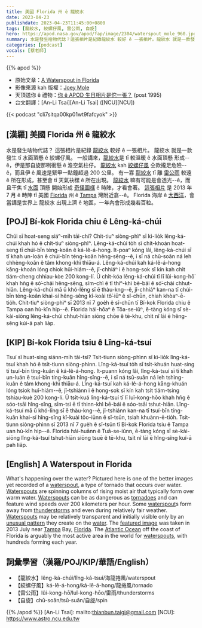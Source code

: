 ```yaml
---
title: 美國 Florida 州 ê 龍絞水
date: 2023-04-23
publishdate: 2023-04-23T11:45:00+0800
tags: [龍絞水, 絞螺仔風, 雷公雨, 自旋]
hero: https://apod.nasa.gov/apod/fap/image/2304/waterspout_mole_960.jpg
summary: 水是發生啥物代誌？這張相片是紀錄龍絞水 較好 ê 一張相片。龍絞水 就是一款發生 tī 水頂懸 ê 絞螺仔風。
categories: [podcast]
vocals: [蔡老師]
---
```


{{% apod %}}

- 原始文章：[A Waterspout in Florida](https://apod.nasa.gov/apod/ap230423.html)
- 影像來源 kah 版權：[Joey Mole](https://www.instagram.com/molethejoe/)
- 天頂送你 ê 禮物：[你 ê APOD 生日相片是佗一張？](https://apod.nasa.gov/apod/calendar/allyears.html) (post 1995)
- 台文翻譯：[An-Li Tsai][An-Li Tsai] ([NCU][NCU])

{{< podcast "cli7sitqa00kp01wt9fafcyok" >}}

## [漢羅] 美國 Florida 州 ê 龍絞水
水是發生啥物代誌？
這張相片是紀錄 [龍絞水][waterspout 1] 較好 ê 一張相片。
龍絞水 就是一款發生 tī 水面頂懸 ê 絞螺仔風。
一般講來，[龍絞水][Waterspouts 1]是 tī 較溫暖 ê 水面頂懸 形成--ê，伊是那自旋那咧衝懸 ê 澹空氣柱仔。
[龍絞水][Waterspouts 2] kah [絞螺仔風][tornadoes] 仝款攏足危險--ê，而且伊 ê 風速是緊甲一點鐘超過 200 公里。
有一寡 [龍絞水][waterspout 2] tī 離 [雷公雨][thunderstorms] 較遠 ê 所在形成，甚至會 tī 天氣袂䆀 ê 所在出現。
[龍絞水][Waterspouts 3] 嘛有可能是會透光--ê，而且干焦 tī [水面][water] 頂懸 開始形成 [奇怪圖樣][unusual pattern] ê 時陣，才看會著。
[這張相片][featured image] 是 2013 年 7 月 ê 時陣 tī 美國 [Florida][Florida] 州 ê [Tampa][Tampa] 灣附近翕--ê。
Florida 海岸 ê [大西洋][Atlantic Ocean]，會當講是世界上 龍絞水 出現上濟 ê 地區，一年內會形成幾若百粒。

## [POJ] Bí-kok Florida chiu ê Lêng-ká-chúi
Chúi sī hoat-seng siáⁿ-mi̍h tāi-chì?
Chit-tiuⁿ siòng-phìⁿ sī kì-lio̍k lêng-ká-chúi khah hó ê chi̍t-tiuⁿ siòng-phìⁿ.
Lêng-ká-chúi to̍h sī chi̍t-khoán hoat-seng tī chúi-bīn téng-koân ê ká-lê-á-hong.
It-poaⁿ kóng lâi, lêng-ká-chúi sī tī khah un-loán ê chúi-bīn téng-koân hêng-sêng--ê, i sī ná chū-soân ná leh chhèng-koân ê tâm khong-khì thiāu-á.
Lêng-ká-chúi kah ká-lê-á-hong kāng-khoán lóng chiok hûi-hiám--ê, jî-chhiáⁿ i ê hong-sok sī kín kah chi̍t tiám-cheng chhiau-kòe 200 kong-lí.
Ū chi̍t-kóa lêng-ká-chúi tī lī lûi-kong-hō͘ khah hn̄g ê só͘-chāi hêng-sêng, sīm-chì ē tī thiⁿ-khì bē-bái ê só͘-chāi chhut-hiān.
Lêng-ká-chúi mā ū khó-lêng sī ē thàu-kng--ê, jî-chhiáⁿ kan-na tī chúi-bīn téng-koân khai-sí hêng-sêng kî-koài tô͘-iūⁿ ê sî-chūn, chiah khòaⁿ-ē-tio̍h.
Chit-tiuⁿ siòng-phìⁿ sī 2013 nî 7 goe̍h ê sî-chūn tī Bí-kok Florida chiu ê Tampa oan hù-kīn hip--ê.
Florida hái-hōaⁿ ê Tōa-se-iûⁿ, ē-tàng kóng sī sè-kài-siōng lêng-ká-chúi chhut-hiān siōng chōe ê tē-khu, chi̍t nî lāi ē hêng-sêng kúi-ā pah lia̍p.

## [KIP] Bí-kok Florida tsiu ê Lîng-ká-tsuí
Tsuí sī huat-sing siánn-mi̍h tāi-tsì?
Tsit-tiunn siòng-phìnn sī kì-lio̍k lîng-ká-tsuí khah hó ê tsi̍t-tiunn siòng-phìnn.
Lîng-ká-tsuí to̍h sī tsi̍t-khuán huat-sing tī tsuí-bīn tíng-kuân ê ká-lê-á-hong.
It-puann kóng lâi, lîng-ká-tsuí sī tī khah un-luán ê tsuí-bīn tíng-kuân hîng-sîng--ê, i sī ná tsū-suân ná leh tshìng-kuân ê tâm khong-khì thiāu-á.
Lîng-ká-tsuí kah ká-lê-á-hong kāng-khuán lóng tsiok huî-hiám--ê, jî-tshiánn i ê hong-sok sī kín kah tsi̍t tiám-tsing tshiau-kuè 200 kong-lí.
Ū tsi̍t-kuá lîng-ká-tsuí tī lī luî-kong-hōo khah hn̄g ê sóo-tsāi hîng-sîng, sīm-tsì ē tī thinn-khì bē-bái ê sóo-tsāi tshut-hiān.
Lîng-ká-tsuí mā ū khó-lîng sī ē thàu-kng--ê, jî-tshiánn kan-na tī tsuí-bīn tíng-kuân khai-sí hîng-sîng kî-kuài tôo-iūnn ê sî-tsūn, tsiah khuànn-ē-tio̍h.
Tsit-tiunn siòng-phìnn sī 2013 nî 7 gue̍h ê sî-tsūn tī Bí-kok Florida tsiu ê Tampa uan hù-kīn hip--ê.
Florida hái-huānn ê Tuā-se-iûnn, ē-tàng kóng sī sè-kài-siōng lîng-ká-tsuí tshut-hiān siōng tsuē ê tē-khu, tsi̍t nî lāi ē hîng-sîng kuí-ā pah lia̍p.

## [English] A Waterspout in Florida
What's happening over the water?
Pictured here is one of the better images yet recorded of a [waterspout][waterspout 1], a type of tornado that occurs over water.
[Waterspouts][Waterspouts 1] are spinning columns of rising moist air that typically form over warm water.
[Waterspouts][Waterspouts 2] can be as dangerous as [tornadoes][tornadoes] and can feature wind speeds over 200 kilometers per hour.
Some [waterspout][waterspout 2]s form away from [thunderstorms][thunderstorms] and even during relatively fair weather.
[Waterspouts][Waterspouts 3] may be relatively transparent and initially visible only by an [unusual pattern][unusual pattern] they create on the [water][water].
The [featured image][featured image] was taken in 2013 July near [Tampa][Tampa] Bay, [Florida][Florida].
The [Atlantic Ocean][Atlantic Ocean] off the coast of Florida is arguably the most active area in the world for [waterspouts][waterspouts], with hundreds forming each year.

## 詞彙學習（漢羅/POJ/KIP/華語/English）
- 【龍絞水】lêng-ká-chúi/lîng-ká-tsuí/海龍捲風/waterspout
- 【絞螺仔風】ká-lê-á-hong/ká-lê-á-hong/龍捲風/tornado
- 【雷公雨】lûi-kong-hō͘/luî-kong-hōo/雷雨/thunderstorms
- 【自旋】chū-soân/tsū-suân/自旋/spin

{{% /apod %}}
[An-Li Tsai]: mailto:thianbun.taigi@gmail.com
[NCU]: https://www.astro.ncu.edu.tw

[copyright]: https://apod.nasa.gov/apod/fap/lib/about_apod.html#srapply
[License]: https://creativecommons.org/licenses/by/2.0/

[waterspout 1]:https://oceanservice.noaa.gov/facts/waterspout.html
[Waterspouts 1]:https://en.wikipedia.org/wiki/Waterspout
[Waterspouts 2]:https://www.weather.gov/apx/waterspout
[tornadoes]:https://apod.nasa.gov/apod/ap110814.html
[waterspout 2]:https://www.youtube.com/watch?v=hN7ug1zoWWE
[thunderstorms]:https://www.nssl.noaa.gov/education/svrwx101/thunderstorms/faq/
[Waterspouts 3]:https://www.youtube.com/shorts/K7ws_3kypqQ
[unusual pattern]:https://s.yimg.com/os/en_US/News/BGR_News/scared-surprised-cat-face.jpg
[water]:https://climatekids.nasa.gov/menu/water/
[featured image]:https://www.imaging-resource.com/news/2013/07/11/photographer-captures-incredible-image-of-massive-waterspout-towering-over
[Tampa]:https://youtu.be/_4unrMjOCUk
[Florida]:https://en.wikipedia.org/wiki/Florida
[Atlantic Ocean]:https://en.wikipedia.org/wiki/Atlantic_ocean
[waterspouts]:https://www.naplesnews.com/story/weather/2022/09/01/waterspouts-florida-what-they-and-how-dangerous-they/7952124001/
